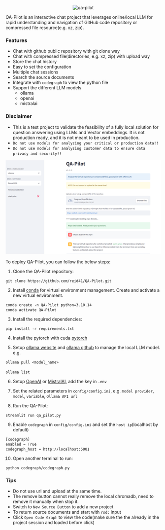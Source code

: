 <p align="center">
  <img src="https://github.com/reid41/QA-Pilot/assets/25558653/4b45b525-5fac-4a3c-94e9-46364bdb36c3" alt="qa-pilot">
</p>

QA-Pilot is an interactive chat project that leverages online/local LLM for rapid understanding and navigation of GitHub code repository or compressed file resource(e.g. xz, zip).

### Features

* Chat with github public repository with git clone way
* Chat with compressed file(directories, e.g. xz, zip) with upload way
* Store the chat history 
* Easy to set the configuration
* Multiple chat sessions
* Search the source documents
* Integrate with `codegraph` to view the python file
* Support the different LLM models
    * ollama
    * openai
    * mistralai

### Disclaimer

* This is a test project to validate the feasibility of a fully local solution for question answering using LLMs and Vector embeddings. It is not production ready, and it is not meant to be used in production. 
* `Do not use models for analyzing your critical or production data!!`
* `Do not use models for analyzing customer data to ensure data privacy and security!!`

![Image Alt text](/images/qa_pilot1.jpg)

To deploy QA-Pilot, you can follow the below steps:

1. Clone the QA-Pilot repository:

```shell
git clone https://github.com/reid41/QA-Pilot.git
```

2. Install [conda](https://www.anaconda.com/download) for virtual environment management. Create and activate a new virtual environment.

```shell
conda create -n QA-Pilot python=3.10.14
conda activate QA-Pilot
```


3. Install the required dependencies:

```shell
pip install -r requirements.txt
```

4. Install the pytorch with cuda [pytorch](https://pytorch.org/get-started/locally/)


5. Setup [ollama website](https://ollama.com/) and [ollama github](https://github.com/ollama/ollama) to manage the local LLM model. 
e.g.

```shell
ollama pull <model_name>

ollama list
```

6. Setup [OpenAI](https://platform.openai.com/docs/overview) or [MistralAI](https://docs.mistral.ai/), add the key in `.env`

7. Set the related parameters in `config/config.ini`, e.g. `model provider`, `model`, `variable`, `Ollama API url`

8. Run the QA-Pilot:

```shell
streamlit run qa_pilot.py
```

9. Enable `codegraph` in `config/config.ini` and set the `host ip`(localhost by default)

```shell
[codegraph]
enabled = True
codegraph_host = http://localhost:5001
```

10. Open another terminal to run:

```shell
python codegraph/codegraph.py
```

### Tips
* Do not use url and upload at the same time.
* The remove button cannot really remove the local chromadb, need to remove it manually when stop it.
* Switch to `New Source Button` to add a new project
* To return source documents and start with `rsd:` input
* Click `Open Code Graph` to view the code(make sure the the already in the project session and loaded before click)

